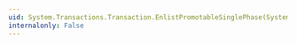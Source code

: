 ```yaml
---
uid: System.Transactions.Transaction.EnlistPromotableSinglePhase(System.Transactions.IPromotableSinglePhaseNotification)
internalonly: False
---
```

